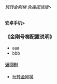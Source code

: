 ###### 玩转金刚梯 免梯阅读版>
#### 安卓手机>
### 《金刚号梯配置说明》

- aaa
- bbb

#### 返回到
- [玩转金刚梯](https://github.com/a2zitpro/web/blob/master/LadderFree/A.md)

